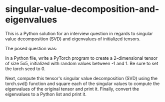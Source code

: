 # singular-value-decomposition-and-eigenvalues
This is a Python solution for an interview question in regards to singular value decomposition (SVD) and eigenvalues of initialized tensors.

The posed question was:

In a Python file, write a PyTorch program to create a 2-dimensional tensor of size 5x5, initialized with random values between -1 and 1. Be sure to set the torch seed to 0.

Next, compute this tensor's singular value decomposition (SVD) using the torch.svd() function and square each of the singular values to compute the eigenvalues of the original tensor and print it. Finally, convert the eigenvalues to a Python list and print it.
